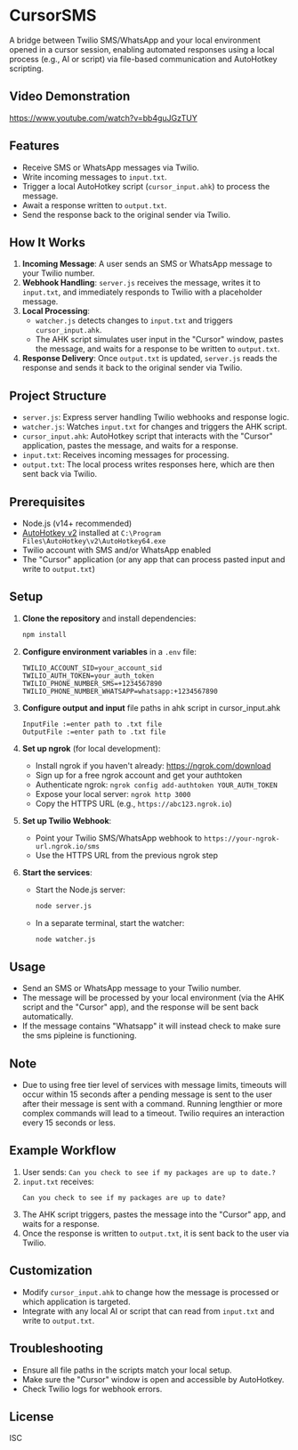 # CursorSMS

A bridge between Twilio SMS/WhatsApp and your local environment opened in a cursor session, enabling automated responses using a local process (e.g., AI or script) via file-based communication and AutoHotkey scripting.

## Video Demonstration
https://www.youtube.com/watch?v=bb4guJGzTUY

## Features
- Receive SMS or WhatsApp messages via Twilio.
- Write incoming messages to `input.txt`.
- Trigger a local AutoHotkey script (`cursor_input.ahk`) to process the message.
- Await a response written to `output.txt`.
- Send the response back to the original sender via Twilio.

## How It Works
1. **Incoming Message**: A user sends an SMS or WhatsApp message to your Twilio number.
2. **Webhook Handling**: `server.js` receives the message, writes it to `input.txt`, and immediately responds to Twilio with a placeholder message.
3. **Local Processing**:
    - `watcher.js` detects changes to `input.txt` and triggers `cursor_input.ahk`.
    - The AHK script simulates user input in the "Cursor" window, pastes the message, and waits for a response to be written to `output.txt`.
4. **Response Delivery**: Once `output.txt` is updated, `server.js` reads the response and sends it back to the original sender via Twilio.

## Project Structure
- `server.js`: Express server handling Twilio webhooks and response logic.
- `watcher.js`: Watches `input.txt` for changes and triggers the AHK script.
- `cursor_input.ahk`: AutoHotkey script that interacts with the "Cursor" application, pastes the message, and waits for a response.
- `input.txt`: Receives incoming messages for processing.
- `output.txt`: The local process writes responses here, which are then sent back via Twilio.

## Prerequisites
- Node.js (v14+ recommended)
- [AutoHotkey v2](https://www.autohotkey.com/) installed at `C:\Program Files\AutoHotkey\v2\AutoHotkey64.exe`
- Twilio account with SMS and/or WhatsApp enabled
- The "Cursor" application (or any app that can process pasted input and write to `output.txt`)

## Setup
1. **Clone the repository** and install dependencies:
   ```bash
   npm install
   ```
2. **Configure environment variables** in a `.env` file:
   ```env
   TWILIO_ACCOUNT_SID=your_account_sid
   TWILIO_AUTH_TOKEN=your_auth_token
   TWILIO_PHONE_NUMBER_SMS=+1234567890
   TWILIO_PHONE_NUMBER_WHATSAPP=whatsapp:+1234567890
   ```
3. **Configure output and input** file paths in ahk script in cursor_input.ahk
   ```ahk
   InputFile :=enter path to .txt file 
   OutputFile :=enter path to .txt file
   ```
4. **Set up ngrok** (for local development):
   - Install ngrok if you haven't already: https://ngrok.com/download
   - Sign up for a free ngrok account and get your authtoken
   - Authenticate ngrok: `ngrok config add-authtoken YOUR_AUTH_TOKEN`
   - Expose your local server: `ngrok http 3000`
   - Copy the HTTPS URL (e.g., `https://abc123.ngrok.io`)
  
5. **Set up Twilio Webhook**:
   - Point your Twilio SMS/WhatsApp webhook to `https://your-ngrok-url.ngrok.io/sms`
   - Use the HTTPS URL from the previous ngrok step

6. **Start the services**:
   - Start the Node.js server:
     ```bash
     node server.js
     ```
   - In a separate terminal, start the watcher:
     ```bash
     node watcher.js
     ```
    

## Usage
- Send an SMS or WhatsApp message to your Twilio number.
- The message will be processed by your local environment (via the AHK script and the "Cursor" app), and the response will be sent back automatically.
- If the message contains "Whatsapp" it will instead check to make sure the sms pipleine is functioning.

## Note
- Due to using free tier level of services with message limits, timeouts will occur within 15 seconds after a pending message is sent to the user after their message is sent with a command. Running lengthier or more complex commands will lead to a timeout. Twilio requires an interaction every 15 seconds or less. 

## Example Workflow
1. User sends: `Can you check to see if my packages are up to date.?`
2. `input.txt` receives:
   ```
   Can you check to see if my packages are up to date?
   ```
3. The AHK script triggers, pastes the message into the "Cursor" app, and waits for a response.
4. Once the response is written to `output.txt`, it is sent back to the user via Twilio.

## Customization
- Modify `cursor_input.ahk` to change how the message is processed or which application is targeted.
- Integrate with any local AI or script that can read from `input.txt` and write to `output.txt`.

## Troubleshooting
- Ensure all file paths in the scripts match your local setup.
- Make sure the "Cursor" window is open and accessible by AutoHotkey.
- Check Twilio logs for webhook errors.

## License
ISC
